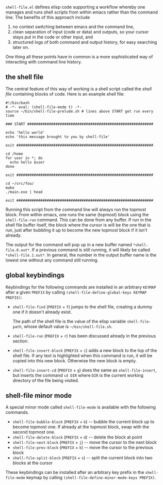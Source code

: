 `shell-file.el` defines elisp code supporting a workflow whereby one
manages and runs shell scripts from within emacs rather than the
command line.  The benefits of this approach include

  1. no context switching between emacs and the command line,
  2. clean separation of input (code or data) and outputs, so your
     cursor stays put in the code or other input, and
  3. structured logs of both command and output history, for easy
     searching later on.

One thing all these points have in common is a more sophisticated 
way of interacting with command line history. 

## the shell file ##

The central feature of this way of working is a shell script called
the *shell file* containing blocks of code.  Here is an example shell
file:

    #!/bin/bash
    # -*- eval: (shell-file-mode t) -*-
    source ~/bin/shell-file-prelude.sh # lines above START get run every time

    ### START ##########################################################

    echo 'hello world'
    echo 'this message brought to you by shell-file'

    exit ###############################################################

    cd /home
    for user in *; do
      echo hello $user
    done

    exit ###############################################################

    cd ~/src/foo/
    make
    ./main.exe | head

    exit ###############################################################

Running this script from the command line will always run the topmost
block.  From within emacs, one runs the same (topmost) block using the
`shell-file-run` command.  This can be done from any buffer.  If run
in the shell file buffer itself, the block where the cursor is will be
the one that is run, just after bubbling it up to become the new
topmost block if it isn't already.

The output for the command will pop up in a new buffer named
`*shell-file.0.out*`.  If a previous command is still running, it will
likely be called `*shell-file.1.out*`.  In general, the number in the
output buffer name is the lowest one without any command still
running.

## global keybindings ##

Keybindings for the following commands are installed in an arbitrary
`KEYMAP` after a given `PREFIX` by calling
`(shell-file-define-global-keys KEYMAP PREFIX)`:

  + `shell-file-find` (`PREFIX` + `f`) jumps to the shell file,
    creating a dummy one if it doesn't already exist.

    The path of the shell file is the value of the elisp variable
    `shell-file-path`, whose default value is `~/bin/shell-file.sh`.

  + `shell-file-run` (`PREFIX` + `r`) has been discussed already in
    the previous section.

  + `shell-file-insert-block` (`PREFIX` + `i`) adds a new block to the
    top of the shell file.  If any text is highlighted when this
    command is run, it will be copied into this new block.  Otherwise
    the new block is empty.

  + `shell-file-insert-cd` (`PREFIX` + `g`) does the same as
    `shell-file-insert`, but inserts the command `cd DIR` where `DIR`
    is the current working directory of the file being visited.

## shell-file minor mode ##

A special minor mode called `shell-file-mode` is available with 
the following commands.

  + `shell-file-bubble-block` (`PREFIX` + `b`) -- bubble the current
    block up to become topmost one.  If already at the topmost block,
    swap with the second topmost one.
  + `shell-file-delete-block` (`PREFIX` + `d`) -- delete the block at
    point
  + `shell-file-next-block` (`PREFIX` + `j`) -- move the cursor to the
    next block
  + `shell-file-prev-block` (`PREFIX` + `k`) -- move the cursor to the
    previous block
  + `shell-file-split-block` (`PREFIX` + `s`) -- split the current
    block into two blocks at the cursor

These keybindings can be installed after an arbitrary key prefix in
the `shell-file-mode` keymap by calling
`(shell-file-define-minor-mode-keys PREFIX)`.
